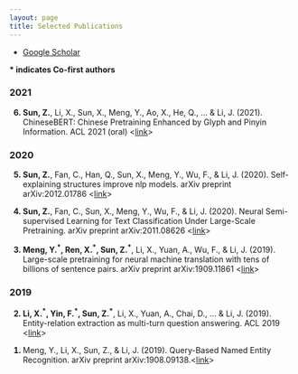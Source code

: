 ```yaml
---
layout: page
title: Selected Publications
---
```


<div class="navbar">
  <div class="navbar-inner">
      <ul class="nav">
          <li><a href="https://scholar.google.com/citations?user=kJ_5gK4AAAAJ&hl=zh-CN">Google Scholar</a></li>
      </ul>
  </div>
</div>

<b>* indicates Co-first authors</b>


### 2021
<ol start="6" style="font-weight: bold;"> <li><span style="font-weight: normal;"> <b>Sun, Z.</b>, Li, X., Sun, X., Meng, Y., Ao, X., He, Q., ... & Li, J. (2021). ChineseBERT: Chinese Pretraining Enhanced by Glyph and Pinyin Information. ACL 2021 (oral)  <<a href="https://aclanthology.org/2021.acl-long.161/">link</a>></span></li></ol>

### 2020
<ol start="5" style="font-weight: bold;"> <li><span style="font-weight: normal;"><b>Sun, Z.</b>, Fan, C., Han, Q., Sun, X., Meng, Y., Wu, F., & Li, J. (2020). Self-explaining structures improve nlp models. arXiv preprint arXiv:2012.01786 <<a href="https://arxiv.org/abs/2012.01786">link</a>></span></li></ol>

<ol start="4" style="font-weight: bold;"> <li><span style="font-weight: normal;"><b>Sun, Z.</b>, Fan, C., Sun, X., Meng, Y., Wu, F., & Li, J. (2020). Neural Semi-supervised Learning for Text Classification Under Large-Scale Pretraining. arXiv preprint arXiv:2011.08626 <<a href="https://arxiv.org/pdf/2011.08626.pdf">link</a>></span></li></ol>

<ol start="3" style="font-weight: bold;"> <li><span style="font-weight: normal;"><b>Meng, Y.<sup>*</sup>, Ren, X.<sup>*</sup>, Sun, Z.<sup>*</sup></b>, Li, X., Yuan, A., Wu, F., & Li, J. (2019). Large-scale pretraining for neural machine translation with tens of billions of sentence pairs. arXiv preprint arXiv:1909.11861 <<a href="https://arxiv.org/pdf/1909.11861.pdf">link</a>></span></li></ol>


### 2019
<ol start="2" style="font-weight: bold;"> <li><span style="font-weight: normal;"><b>Li, X.<sup>*</sup>, Yin, F.<sup>*</sup>, Sun, Z.<sup>*</sup></b>, Li, X., Yuan, A., Chai, D., ... & Li, J. (2019). Entity-relation extraction as multi-turn question answering. ACL 2019 <<a href="https://aclanthology.org/P19-1129/">link</a>></span></li></ol>

<ol start="1" style="font-weight: bold;"> <li><span style="font-weight: normal;">Meng, Y., Li, X., Sun, Z., & Li, J. (2019). Query-Based Named Entity Recognition. arXiv preprint arXiv:1908.09138.<<a href="https://arxiv.org/pdf/1908.09138.pdf">link</a>></span></li></ol>

